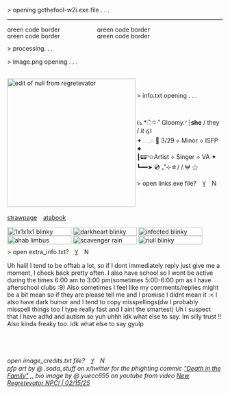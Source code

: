 <p align="left" >> opening gcthefool-w2i.exe file . . . </p>
<hr>
<img width="210" height="15" alt="green code border" src="https://github.com/user-attachments/assets/a019348a-f913-437f-bf59-998d40b85050" /><img width="210" height="15" alt="green code border" src="https://github.com/user-attachments/assets/a019348a-f913-437f-bf59-998d40b85050" /><img width="210" height="15" alt="green code border" src="https://github.com/user-attachments/assets/a019348a-f913-437f-bf59-998d40b85050" /><img width="210" height="15" alt="green code border" src="https://github.com/user-attachments/assets/a019348a-f913-437f-bf59-998d40b85050" /> <br>
<p align="left" >> processing. . .</p>
<p align="left" >> image.png opening . . . </p>
<br>
<img align="left" width="300" height="300" alt="edit of null from regretevator" src="https://github.com/user-attachments/assets/0675d4c3-caa8-42ae-82ed-09fe51fa6722" />
<br>
<p align="left" >> info.txt opening . . . </p>
<br>
<p align="left" <br> ꒰ঌ‪ *ੈ✩‧˚ Gloomy.ᐟ┆<b>she</b> / they / <i>it</i> ໒꒱ <br>
✦𓂃𓈒𓏸︎︎︎︎ 💙 3/29 ⟡ Minor ⟡ ISFP ✦ <br>
┃📟◝✩Artist ⟡ Singer ⟡ VA ✦ <br>
┗━━➤ 💿 ₊˚⊹☆/ /.𖤍 ⚝ <p/>
<p align="left" >> open links.exe file?  Y̲  N </p>
<br>
<br>
<p align="left"> <a href="https://gcthefool.straw.page">strawpage</a>  <a href="https://gcthefool.atabook.org">atabook</a> </p>
<image align="left" width="150" height="20" alt="1x1x1x1 blinky" src="https://github.com/user-attachments/assets/00ab0570-c0de-4e82-b96e-78299985af89" /> <image align="left" width="150" height="20" alt="darkheart blinky" src="https://github.com/user-attachments/assets/defc2953-4e2a-40b3-aa38-55d21d5318eb" /><image align="left" width="150" height="20" alt="infected blinky" src="https://github.com/user-attachments/assets/045bb75a-d324-46e7-8926-afe65972f3f6" /><image align="left" width="150" height="20" alt="ahab limbus company blinky" src="https://github.com/user-attachments/assets/84a4be84-7a9b-46b2-9975-f2d36013592f" /> <image align="left" width="150" height="20" alt="scavenger rain world blinky" src="https://github.com/user-attachments/assets/04b50e3b-c84a-42a9-97c5-01463835fbaf" /> <image align="left" width="150" height="20" alt="null blinky" src="https://github.com/user-attachments/assets/03448e21-2120-47aa-9bf1-ae61f3682a10" />
<br>
<br>
<p align="left"  >> open extra_info.txt?  Y̲  N </p>
<p align="left">  Uh haii! I tend to be offtab a lot, so if I dont immediately reply just give me a moment, I check back pretty often. I also have school so I wont be active during the times 6:00 am to 3:00 pm(sometimes 5:00-6:00 pm as I have afterschool clubs :9) Also sometimes I feel like my comments/replies might be a bit mean so if they are please tell me and I promise I didnt mean it :< I also have dark humor and I tend to copy misspellings(dw I probably misspell things too I type really fast and I aint the smartest) Uh I suspect that I have adhd and autism so yuh uhhh idk what else to say. Im silly trust !! Also kinda freaky too. idk what else to say gyulp</p>
<br>
<br>
<h6 align="left" >open image_credits.txt file?  Y̲  N
<br> pfp art by @ .soda_stuff on x/twitter for the phighting commic <a href="https://boggio.net/reader/ditf">"Death in the Family"</a> ,, bio image by @ yuecc695 on youtube from video <a href="https://youtu.be/XRf599HkcKQ?si=oVCufzXQIE6CPfM-">New Regretevator NPC! | 02/15/25</a></h6>
